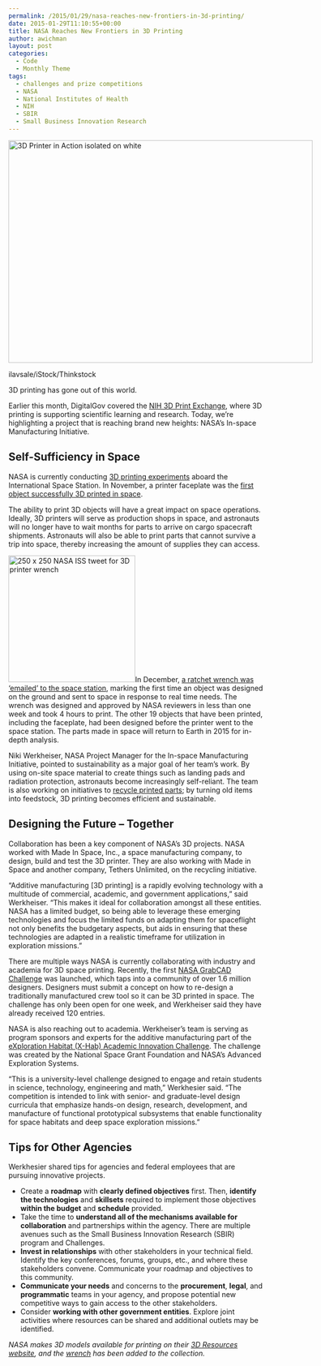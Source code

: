 ```yaml
---
permalink: /2015/01/29/nasa-reaches-new-frontiers-in-3d-printing/
date: 2015-01-29T11:10:55+00:00
title: NASA Reaches New Frontiers in 3D Printing
author: awichman
layout: post
categories:
  - Code
  - Monthly Theme
tags:
  - challenges and prize competitions
  - NASA
  - National Institutes of Health
  - NIH
  - SBIR
  - Small Business Innovation Research
---
```


<div id="attachment_240932" style="width: 610px" class="wp-caption aligncenter">
  <img class="size-full wp-image-240932" src="https://s3.amazonaws.com/sitesusa/wp-content/uploads/sites/212/2015/01/600-x-439-3D-Printer-in-Action-isolated-on-white-silavsale-iStock-Thinkstock-504486619.jpg" alt="3D Printer in Action isolated on white" width="600" height="439" />
  
  <p class="wp-caption-text">
    ilavsale/iStock/Thinkstock
  </p>
</div>

3D printing has gone out of this world.

Earlier this month, DigitalGov covered the [NIH 3D Print Exchange](https://www.digitalgov.gov/2015/01/15/the-future-will-be-printed-in-3d/), where 3D printing is supporting scientific learning and research. Today, we’re highlighting a project that is reaching brand new heights: NASA’s In-space Manufacturing Initiative.

## Self-Sufficiency in Space

NASA is currently conducting [3D printing experiments](http://www.nasa.gov/mission_pages/station/research/experiments/1115.html) aboard the International Space Station. In November, a printer faceplate was the [first object successfully 3D printed in space](http://www.nasa.gov/content/open-for-business-3-d-printer-creates-first-object-in-space-on-international-space-station/#.VJiRyF4AA).

The ability to print 3D objects will have a great impact on space operations. Ideally, 3D printers will serve as production shops in space, and astronauts will no longer have to wait months for parts to arrive on cargo spacecraft shipments. Astronauts will also be able to print parts that cannot survive a trip into space, thereby increasing the amount of supplies they can access.

<img class="alignright size-full wp-image-232882" src="https://s3.amazonaws.com/sitesusa/wp-content/uploads/sites/212/2014/12/250-x-250-NASA-ISS-tweet-for-3D-printer-wrench.jpg" alt="250 x 250 NASA ISS tweet for 3D printer wrench" width="250" height="250" />In December, [a ratchet wrench was ‘emailed’ to the space station](http://www.nasa.gov/mission_pages/station/research/news/3Dratchet_wrench/index.html#.VJmrIF4AB), marking the first time an object was designed on the ground and sent to space in response to real time needs. The wrench was designed and approved by NASA reviewers in less than one week and took 4 hours to print. The other 19 objects that have been printed, including the faceplate, had been designed before the printer went to the space station. The parts made in space will return to Earth in 2015 for in-depth analysis.

Niki Werkheiser, NASA Project Manager for the In-space Manufacturing Initiative, pointed to sustainability as a major goal of her team’s work. By using on-site space material to create things such as landing pads and radiation protection, astronauts become increasingly self-reliant. The team is also working on initiatives to [recycle printed parts](https://gigaom.com/2014/05/13/nasa-is-considering-recycling-plastic-for-3d-printing-on-the-international-space-station/); by turning old items into feedstock, 3D printing becomes efficient and sustainable.

## Designing the Future &#8211; Together

Collaboration has been a key component of NASA’s 3D projects. NASA worked with Made In Space, Inc., a space manufacturing company, to design, build and test the 3D printer. They are also working with Made in Space and another company, Tethers Unlimited, on the recycling initiative.

“Additive manufacturing [3D printing] is a rapidly evolving technology with a multitude of commercial, academic, and government applications,” said Werkheiser. “This makes it ideal for collaboration amongst all these entities. NASA has a limited budget, so being able to leverage these emerging technologies and focus the limited funds on adapting them for spaceflight not only benefits the budgetary aspects, but aids in ensuring that these technologies are adapted in a realistic timeframe for utilization in exploration missions.”

There are multiple ways NASA is currently collaborating with industry and academia for 3D space printing. Recently, the first [NASA GrabCAD Challenge](http://www.nasa.gov/content/design-3d-printable-handrail-clamp-assembly-for-the-international-space-station/#.VMpFhWjF-E5) was launched, which taps into a community of over 1.6 million designers. Designers must submit a concept on how to re-design a traditionally manufactured crew tool so it can be 3D printed in space. The challenge has only been open for one week, and Werkheiser said they have already received 120 entries.

NASA is also reaching out to academia. Werkheiser’s team is serving as program sponsors and experts for the additive manufacturing part of the [eXploration Habitat (X-Hab) Academic Innovation Challenge](http://www.nasa.gov/exploration/technology/deep_space_habitat/xhab/#.VMpF7mjF-E5). The challenge was created by the National Space Grant Foundation and NASA&#8217;s Advanced Exploration Systems.

“This is a university-level challenge designed to engage and retain students in science, technology, engineering and math,” Werkhesier said. “The competition is intended to link with senior- and graduate-level design curricula that emphasize hands-on design, research, development, and manufacture of functional prototypical subsystems that enable functionality for space habitats and deep space exploration missions.”

## Tips for Other Agencies

Werkhesier shared tips for agencies and federal employees that are pursuing innovative projects.

  * Create a **roadmap** with **clearly defined objectives** first. Then, **identify the technologies** and **skillsets** required to implement those objectives **within the budget** and **schedule** provided.
  * Take the time to **understand all of the mechanisms available for collaboration** and partnerships within the agency. There are multiple avenues such as the Small Business Innovation Research (SBIR) program and Challenges.
  * **Invest in relationships** with other stakeholders in your technical field. Identify the key conferences, forums, groups, etc., and where these stakeholders convene. Communicate your roadmap and objectives to this community.
  * **Communicate your needs** and concerns to the **procurement**, **legal**, and **programmatic** teams in your agency, and propose potential new competitive ways to gain access to the other stakeholders.
  * Consider **working with other government entities**. Explore joint activities where resources can be shared and additional outlets may be identified.

_NASA makes 3D models available for printing on their [3D Resources website](http://nasa3d.arc.nasa.gov/), and the [wrench](http://nasa3d.arc.nasa.gov/detail/wrench-mis) has been added to the collection._
